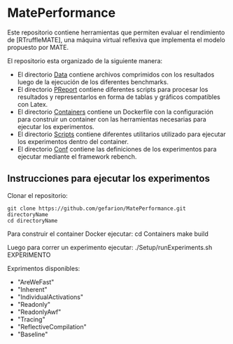 # MatePerformance
Este repositorio contiene herramientas que permiten evaluar el rendimiento de [RTruffleMATE], una máquina virtual reflexiva que implementa el modelo propuesto por MATE.

El repositorio esta organizado de la siguiente manera:

* El directorio [Data](Data) contiene archivos comprimidos con los resultados luego de la ejecución de los diferentes benchmarks.
* El directorio [PReport](PReport) contiene diferentes scripts para procesar los resultados y representarlos en forma de tablas y gráficos compatibles con Latex.
* El directorio [Containers](Containers) contiene un Dockerfile con la configuración para construir un container con las herramientas necesarias para ejecutar los experimentos.
* El directorio  [Scripts](Scripts) contiene diferentes utilitarios utilizado para ejecutar los experimentos dentro del container.
* El directorio  [Conf](Conf) contiene las definiciones de los experimentos para ejecutar mediante el framework rebench.

Instrucciones para ejecutar los experimentos
--------------------------------------------

Clonar el repositorio:

    git clone https://github.com/gefarion/MatePerformance.git directoryName
    cd directoryName

Para construir el container Docker ejecutar:
    cd Containers
    make build

Luego para correr un experimento ejecutar:
    ./Setup/runExperiments.sh EXPERIMENTO

Exprimentos disponibles:
- "AreWeFast"
- "Inherent"
- "IndividualActivations"
- "Readonly"
- "ReadonlyAwf"
- "Tracing"
- "ReflectiveCompilation"
- "Baseline"